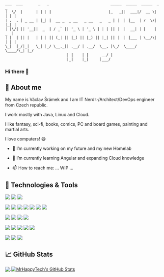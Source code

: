     ___  ___       _   _                            _____  _____  _____  _   _ 
    |  \/  |      | | | |                          |_   _||  ___|/  __ \| | | |
    | .  . | _ __ | |_| |  __ _  _ __   _ __   _   _ | |  | |__  | /  \/| |_| |
    | |\/| || '__||  _  | / _` || '_ \ | '_ \ | | | || |  |  __| | |    |  _  |
    | |  | || |   | | | || (_| || |_) || |_) || |_| || |  | |___ | \__/\| | | |
    \_|  |_/|_|   \_| |_/ \__,_|| .__/ | .__/  \__, |\_/  \____/  \____/\_| |_/
                                | |    | |      __/ |                          
                                |_|    |_|     |___/                           

### Hi there 👋

<!--
[![Header](./mrhappytech_github_header.png "Header")](https://github.com/mrhappytech)
-->

## 💬 About me

My name is Václav Šrámek and I am IT Nerd✨/Architect/DevOps engineer from Czech republic.

I work mostly with Java, Linux and Cloud.

I like fantasy, sci-fi, books, comics, PC and board games, painting and martial arts.

I love computers! 😄

- 🔭 I’m currently working on my future and my new Homelab
- 🌱 I’m currently learning Angular and expanding Cloud knowledge

- 📫 How to reach me: ... WIP ...

## 🔧 Technologies & Tools

![](https://img.shields.io/badge/OS-Linux-green?style=flat&logo=linux&logoColor=FCC624)
![](https://img.shields.io/badge/OS-Windows-green?style=flat&logo=windows&logoColor=0078D6)
![](https://img.shields.io/badge/Shell-Bash-green?style=flat&logo=gnu-bash&logoColor=4EAA25)

![](https://img.shields.io/badge/Code-Java-green?style=flat&logo=java&logoColor=007396)
![](https://img.shields.io/badge/Code-JavaEE-green?style=flat&logo=java&logoColor=007396)
![](https://img.shields.io/badge/Code-Python-green?style=flat&logo=python&logoColor=3776AB)
![](https://img.shields.io/badge/Code-Javascript-green?style=flat&logo=javascript&logoColor=F7DF1E)
![](https://img.shields.io/badge/Code-Css-green?style=flat&logo=css3&logoColor=1572B6)
![](https://img.shields.io/badge/Code-html5-green?style=flat&logo=html5&logoColor=E34F26)
![](https://img.shields.io/badge/Code-angular-green?style=flat&logo=angular&logoColor=DD0031)

![](https://img.shields.io/badge/Tool-Docker-green?style=flat&logo=docker&logoColor=2496ED) 
![](https://img.shields.io/badge/Tool-Kubernetes-green?style=flat&logo=kubernetes&logoColor=326CE5)
![](https://img.shields.io/badge/Tool-Minikube-green?style=flat&logo=kubernetes&logoColor=326CE5)
![](https://img.shields.io/badge/Tool-VirtualBox-green?style=flat&logo=virtualbox&logoColor=183A61)

![](https://img.shields.io/badge/Tool-PostgreSQL-green?style=flat&logo=postgresql&logoColor=4169E1)
![](https://img.shields.io/badge/Tool-MySQL-green?style=flat&logo=mysql&logoColor=4479A1)
![](https://img.shields.io/badge/Tool-OracleSQL-green?style=flat&logo=oracle&logoColor=F80000)
![](https://img.shields.io/badge/Tool-MariaDb-green?style=flat&logo=mariadb&logoColor=003545)
![](https://img.shields.io/badge/Tool-Apache_Cassandra-green?style=flat&logo=apache-cassandra&logoColor=1287B1)

![](https://img.shields.io/badge/Editor-Eclipse-green?style=flat&logo=eclipse-ide&logoColor=2C2255)
![](https://img.shields.io/badge/Editor-IntelliJ_IDEA-green?style=flat&logo=intellij-idea&logoColor=000000)
![](https://img.shields.io/badge/Editor-Visual_Studio_Code-green?style=flat&logo=visual-studio-code&logoColor=007ACC)

## &#x1f4c8; GitHub Stats

<a href="https://github.com/mrhappytech/mrhappytech">
  <img align="center" src="https://github-readme-stats.vercel.app/api/top-langs/?username=mrhappytech&hide=html,tex&title_color=ffffff&text_color=c9cacc&icon_color=2bbc8a&bg_color=1d1f21&langs_count=3" />
</a>
<a href="https://github.com/mrhappytech/mrhappytech">
  <img align="center" src="https://github-readme-stats.vercel.app/api?username=mrhappytech&show_icons=true&line_height=27&count_private=true&title_color=ffffff&text_color=c9cacc&icon_color=2bbc8a&bg_color=1d1f21" alt="MrHappyTech's GitHub Stats" />
</a>

<!--

**mrhappytech/mrhappytech** is a ✨ _special_ ✨ repository because its `README.md` (this file) appears on your GitHub profile.

Here are some ideas to get you started:

- 🔭 I’m currently working on ...
- 🌱 I’m currently learning ...
- 👯 I’m looking to collaborate on ...
- 🤔 I’m looking for help with ...
- 💬 Ask me about ...
- 📫 How to reach me: ...
- 😄 Pronouns: ...
- ⚡ Fun fact: ...
-->
